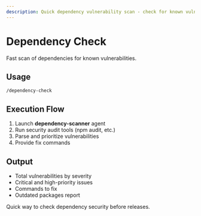 ```yaml
---
description: Quick dependency vulnerability scan - check for known vulnerabilities in project dependencies
---
```


# Dependency Check

Fast scan of dependencies for known vulnerabilities.

## Usage

```
/dependency-check
```

## Execution Flow

1. Launch **dependency-scanner** agent
2. Run security audit tools (npm audit, etc.)
3. Parse and prioritize vulnerabilities
4. Provide fix commands

## Output

- Total vulnerabilities by severity
- Critical and high-priority issues
- Commands to fix
- Outdated packages report

Quick way to check dependency security before releases.
